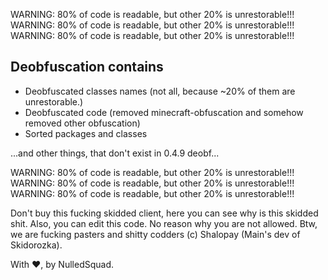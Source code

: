 WARNING: 80% of code is readable, but other 20% is unrestorable!!!
WARNING: 80% of code is readable, but other 20% is unrestorable!!!
WARNING: 80% of code is readable, but other 20% is unrestorable!!!

## Deobfuscation contains

* Deobfuscated classes names (not all, because ~20% of them are unrestorable.)
* Deobfuscated code (removed minecraft-obfuscation and somehow removed other obfuscation)
* Sorted packages and classes

...and other things, that don't exist in 0.4.9 deobf...

WARNING: 80% of code is readable, but other 20% is unrestorable!!!
WARNING: 80% of code is readable, but other 20% is unrestorable!!!
WARNING: 80% of code is readable, but other 20% is unrestorable!!!

Don't buy this fucking skidded client, here you can see why is this skidded shit.
Also, you can edit this code. No reason why you are not allowed.
Btw, we are fucking pasters and shitty codders (c) Shalopay (Main's dev of Skidorozka).

With ❤️, by NulledSquad. 

